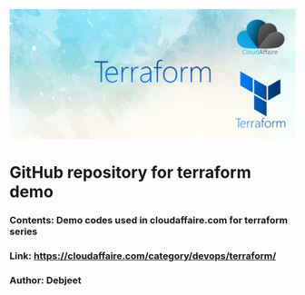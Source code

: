 ![Terraform](https://github.com/CloudAffaire/terraform/blob/master/terraform.png)
# GitHub repository for terraform demo
### Contents: Demo codes used in cloudaffaire.com for terraform series
### Link: https://cloudaffaire.com/category/devops/terraform/
### Author: Debjeet
